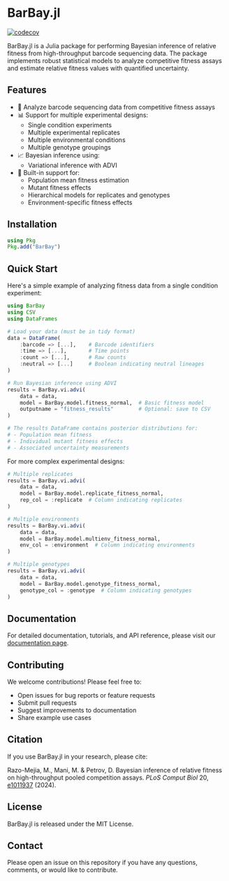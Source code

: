 # BarBay.jl

[![codecov](https://codecov.io/gh/mrazomej/BarBay.jl/graph/badge.svg?token=W2JREEH8O8)](https://codecov.io/gh/mrazomej/BarBay.jl)

BarBay.jl is a Julia package for performing Bayesian inference of relative fitness from high-throughput barcode sequencing data. The package implements robust statistical models to analyze competitive fitness assays and estimate relative fitness values with quantified uncertainty.

## Features

- 🧬 Analyze barcode sequencing data from competitive fitness assays
- 📊 Support for multiple experimental designs:
    - Single condition experiments
    - Multiple experimental replicates
    - Multiple environmental conditions
    - Multiple genotype groupings
- 📈 Bayesian inference using:
    - Variational inference with ADVI
- 🎯 Built-in support for:
    - Population mean fitness estimation
    - Mutant fitness effects
    - Hierarchical models for replicates and genotypes
    - Environment-specific fitness effects

## Installation

```julia
using Pkg
Pkg.add("BarBay")
```

## Quick Start

Here's a simple example of analyzing fitness data from a single condition
experiment:

```julia
using BarBay
using CSV
using DataFrames

# Load your data (must be in tidy format)
data = DataFrame(
    :barcode => [...],    # Barcode identifiers
    :time => [...],       # Time points
    :count => [...],      # Raw counts
    :neutral => [...]     # Boolean indicating neutral lineages
)

# Run Bayesian inference using ADVI
results = BarBay.vi.advi(
    data = data,
    model = BarBay.model.fitness_normal,  # Basic fitness model
    outputname = "fitness_results"        # Optional: save to CSV
)

# The results DataFrame contains posterior distributions for:
# - Population mean fitness
# - Individual mutant fitness effects
# - Associated uncertainty measurements
```

For more complex experimental designs:

```julia
# Multiple replicates
results = BarBay.vi.advi(
    data = data,
    model = BarBay.model.replicate_fitness_normal,
    rep_col = :replicate  # Column indicating replicates
)

# Multiple environments
results = BarBay.vi.advi(
    data = data,
    model = BarBay.model.multienv_fitness_normal,
    env_col = :environment  # Column indicating environments
)

# Multiple genotypes
results = BarBay.vi.advi(
    data = data,
    model = BarBay.model.genotype_fitness_normal,
    genotype_col = :genotype  # Column indicating genotypes
)
```

## Documentation

For detailed documentation, tutorials, and API reference, please visit our
[documentation page](https://mrazomej.github.io/BarBay.jl/stable/).

## Contributing

We welcome contributions! Please feel free to:

- Open issues for bug reports or feature requests
- Submit pull requests
- Suggest improvements to documentation
- Share example use cases

## Citation

If you use BarBay.jl in your research, please cite:

Razo-Mejia, M., Mani, M. & Petrov, D. Bayesian inference of relative fitness on
high-throughput pooled competition assays. *PLoS Comput Biol* 20,
[e1011937](https://dx.plos.org/10.1371/journal.pcbi.1011937) (2024).

## License

BarBay.jl is released under the MIT License.

## Contact

Please open an issue on this repository if you have any questions, comments, or
would like to contribute.